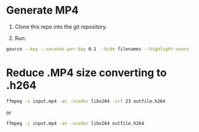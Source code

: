 # Generate MP4

1. Clone this repo into the git repository.

2. Run:
```sh
gource --key --seconds-per-day 0.1 --hide filenames --highlight-users --user-image-dir gitusers --user-scale 5 --background-image "gitusers/background.jpg" --title "Rôgga Sales Force" --auto-skip-seconds 1 --padding 1.3 -1280x720 -o - | ffmpeg -y -r 60 -f image2pipe -vcodec ppm -i - -vcodec libx264 -preset ultrafast -pix_fmt yuv420p -crf 1 -threads 0 -bf 0 input.mp4
```

# Reduce .MP4 size converting to .h264

```sh
ffmpeg -i input.mp4 -an -vcodec libx264 -crf 23 outfile.h264
```

or

```sh
ffmpeg -i input.mp4 -an -vcodec libx264 outfile.h264
```
